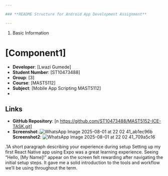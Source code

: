 ```yaml
---

### **README Structure for Android App Development Assignment**

---
```


1. Basic Information

# [Component1]
- **Developer**: [Lwazi Gumede]
- **Student Number**: [ST10473488]
- **Group**: [3]
- **Course**: [MAST5112]
- **Subject**: [Mobile App Scripting MAST5112]
- 
## Links
- **GitHub Repository**: [n https://github.com/ST10473488/MAST5152-ICE-TASK.git]
- **Screenshot**:.![WhatsApp Image 2025-08-01 at 22 02 41_ab1ec96b](https://github.com/user-attachments/assets/31d30921-4ac3-42d1-b2ee-1084c096aa32)
  **Screenshot2**: ![WhatsApp Image 2025-08-01 at 22 02 41_709a5c16](https://github.com/user-attachments/assets/1377f55a-2cc6-43c4-bbd8-041b935f5de2)

.1A short paragraph describing your experience during setup
Setting up my first React Native app using Expo was a great learning experience. Seeing “Hello, \[My Name]!” appear on the screen felt rewarding after navigating the initial setup steps. It gave me a solid introduction to the tools and workflow we’ll be using throughout the term.
